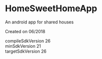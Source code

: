 # HomeSweetHomeApp
An android app for shared houses  
  
Created on 06/2018
  
  
compileSdkVersion 26  
	minSdkVersion 21   
	targetSdkVersion 26  
	
	
